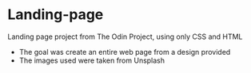 # Landing-page
Landing page project from The Odin Project, using only CSS and HTML
- The goal was create an entire web page from a design provided
- The images used were taken from Unsplash